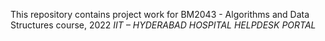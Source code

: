 This repository contains project work for BM2043 - Algorithms and Data Structures course, 2022
*IIT – HYDERABAD HOSPITAL HELPDESK PORTAL*